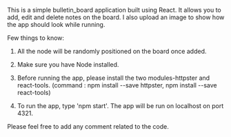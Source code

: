 This is a simple bulletin_board application built using React. It allows you to add, edit and delete notes on the board. I also upload an image to show how the app should look while running. 

Few things to know:

1. All the node will be randomly positioned on the board once added. 

2. Make sure you have Node installed.

3. Before running the app, please install the two modules-httpster and react-tools. 
    (command : npm install --save httpster,  npm install --save react-tools)

4. To run the app, type 'npm start'. The app will be run on localhost on port 4321.

Please feel free to add any comment related to the code. 
